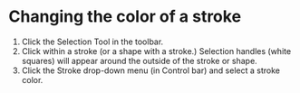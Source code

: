 # Changing the color of a stroke

1. Click the Selection Tool in the toolbar.
2. Click within a stroke (or a shape with a stroke.) Selection handles \(white squares\) will appear around the outside of the stroke or shape.
3. Click the Stroke drop-down menu (in Control bar) and select a stroke color.







